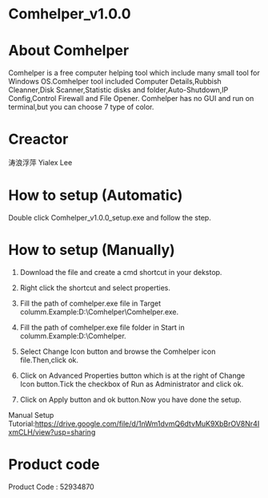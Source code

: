 # Comhelper_v1.0.0
# About Comhelper
Comhelper is a free computer helping tool which include many small tool for Windows OS.Comhelper tool included Computer Details,Rubbish Cleanner,Disk Scanner,Statistic disks and folder,Auto-Shutdown,IP Config,Control Firewall and File Opener. Comhelper has no GUI and run on terminal,but you can choose 7 type of color.
# Creactor
涛浪浮萍 Yialex Lee
# How to setup (Automatic) 
Double click Comhelper_v1.0.0_setup.exe and follow the step.
# How to setup (Manually)
1) Download the file and create a cmd shortcut in your dekstop.

2) Right click the shortcut and select properties.

3) Fill the path of comhelper.exe file in Target columm.Example:D:\Comhelper\Comhelper.exe.

4) Fill the path of comhelper.exe file folder in Start in columm.Example:D:\Comhelper.

5) Select Change Icon button and browse the Comhelper icon file.Then,click ok.

6) Click on Advanced Properties button which is at the right of Change Icon button.Tick the checkbox of Run as Administrator and click ok.

7) Click on Apply button and ok button.Now you have done the setup.

Manual Setup Tutorial:https://drive.google.com/file/d/1nWm1dvmQ6dtvMuK9XbBrOV8Nr4IxmCLH/view?usp=sharing

# Product code
Product Code : 52934870
